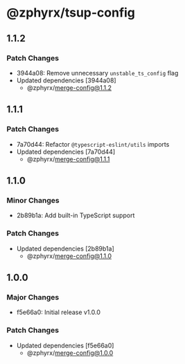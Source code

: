 # @zphyrx/tsup-config

## 1.1.2

### Patch Changes

- 3944a08: Remove unnecessary `unstable_ts_config` flag
- Updated dependencies [3944a08]
  - @zphyrx/merge-config@1.1.2

## 1.1.1

### Patch Changes

- 7a70d44: Refactor `@typescript-eslint/utils` imports
- Updated dependencies [7a70d44]
  - @zphyrx/merge-config@1.1.1

## 1.1.0

### Minor Changes

- 2b89b1a: Add built-in TypeScript support

### Patch Changes

- Updated dependencies [2b89b1a]
  - @zphyrx/merge-config@1.1.0

## 1.0.0

### Major Changes

- f5e66a0: Initial release v1.0.0

### Patch Changes

- Updated dependencies [f5e66a0]
  - @zphyrx/merge-config@1.0.0
